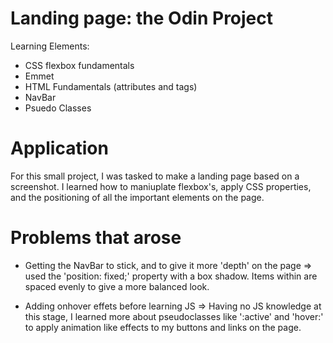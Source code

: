 # Landing page: the Odin Project

Learning Elements:
  - CSS flexbox fundamentals 
  - Emmet
  - HTML Fundamentals (attributes and tags)
  - NavBar
  - Psuedo Classes


# Application

For this small project, I was tasked to make a landing page based on a screenshot. I learned how to maniuplate flexbox's, apply CSS properties, and the positioning of all the important elements on the page. 

# Problems that arose 

  - Getting the NavBar to stick, and to give it more 'depth' on the page => used the 'position: fixed;' property with a box shadow. Items within are spaced evenly to give a more balanced look.
  
  - Adding onhover effets before learning JS => Having no JS knowledge at this stage, I learned more about pseudoclasses like ':active' and 'hover:' to apply animation like effects to my buttons and links on the page. 
